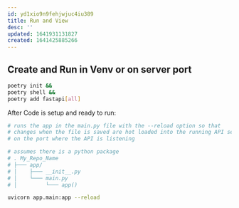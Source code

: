 ```yaml
---
id: yd1xio9n9fehjwjuc4iu389
title: Run and View
desc: ''
updated: 1641931131827
created: 1641425885266
---
```



## Create and Run in Venv or on server port

```bash
poetry init &&
poetry shell &&
poetry add fastapi[all]
```

After Code is setup and ready to run:

```bash
# runs the app in the main.py file with the --reload option so that
# changes when the file is saved are hot loaded into the running API service
# on the port where the API is listening

# assumes there is a python package
# . My_Repo_Name
# ├─── app/
# │    ├─── __init__.py
# │    └─── main.py
# │         └─── app()

uvicorn app.main:app --reload
```
